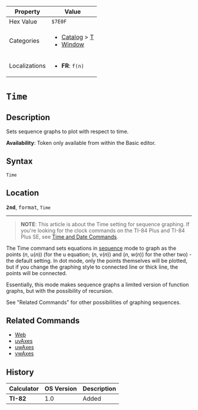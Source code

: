 | Property      | Value |
|---------------|-------|
| Hex Value     | `$7E0F`|
| Categories    | <ul><li>[Catalog](<../categories/Catalog.md>) > [T](<../categories/Catalog.md#T>)</li><li>[Window](<../categories/Window.md>)</li></ul> |
| Localizations | <ul><li><b>FR</b>: `f(n)`</li></ul> |

# `Time`

## Description
Sets sequence graphs to plot with respect to time.


<b>Availability</b>: Token only available from within the Basic editor.

## Syntax
`Time`

## Location
<tt><kbd><b>2nd</b></kbd></tt>, <kbd>format</kbd>, `Time`
<hr>

> **NOTE**: This article is about the Time setting for sequence graphing. If you're looking for the clock commands on the TI-84 Plus and TI-84 Plus SE, see [Time and Date Commands](time-and-date).

The Time command sets equations in [sequence](seq-mode) mode to graph as the points (_n_, u(_n_)) (for the u equation; (_n_, v(_n_)) and (_n_, w(_n_)) for the other two) - the default setting. In dot mode, only the points themselves will be plotted, but if you change the graphing style to connected line or thick line, the points will be connected.

Essentially, this mode makes sequence graphs a limited version of function graphs, but with the possibility of recursion.

See "Related Commands" for other possibilities of graphing sequences.

## Related Commands

*   [Web](Web.md)
*   [uvAxes](uvAxes.md)
*   [uwAxes](uwAxes.md)
*   [vwAxes](vwAxes.md)

## History
| Calculator | OS Version | Description |
|------------|------------|-------------|
| <b>TI-82</b> | 1.0 | Added |


